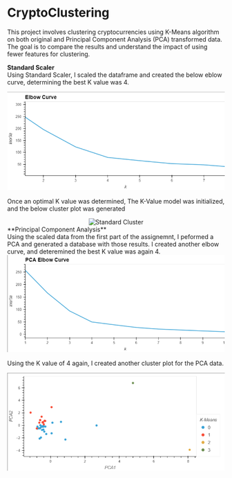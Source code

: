 # CryptoClustering

This project involves clustering cryptocurrencies using K-Means algorithm on both original and Principal Component Analysis (PCA) transformed data. The goal is to compare the results and understand the impact of using fewer features for clustering.

**Standard Scaler**<br>
Using Standard Scaler, I scaled the dataframe and created the below eblow curve, determining the best K value was 4. 

<div style="text-align:center">
    <img src="https://github.com/mgtaylor119/CryptoClustering/blob/main/Images/Standard%20elbow%20curve.png?raw=true" alt="Standard Elbow">
</div>

Once an optimal K value was determined, The K-Value model was initialized, and the below cluster plot was generated

<div style="text-align:center">
    <img src="https://github.com/mgtaylor119/CryptoClustering/assets/132225207/0b993e13-609f-4ece-bce5-07ba7edcad3b" alt="Standard Cluster">
</div>
**Principal Component Analysis**<br>
Using the scaled data from the first part of the assignemnt, I peformed a PCA and generated a database with those results. I created another elbow curve, and deteremined the best K value was again 4. 

<div style="text-align:center">
    <img src="https://github.com/mgtaylor119/CryptoClustering/blob/main/Images/PCA%20elbow%20curve.png?raw=true" alt="PCA Elbow">
</div>

Using the K value of 4 again, I created another cluster plot for the PCA data. 

<div style="text-align:center">
    <img src="https://github.com/mgtaylor119/CryptoClustering/blob/main/Images/PCA%20Scatter.png?raw=true" alt="PCA Cluster">
</div>
